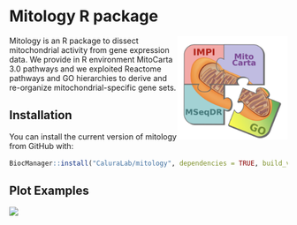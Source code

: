 Mitology R package
================

<!-- README.md is generated from README.Rmd. Please edit that file -->

<img src=./vignettes/figures/puzzle_mitology.png width="200" align="right" />

Mitology is an R package to dissect mitochondrial activity from gene
expression data. We provide in R environment MitoCarta 3.0 pathways and
we exploited Reactome pathways and GO hierarchies to derive and
re-organize mitochondrial-specific gene sets.

## Installation

You can install the current version of mitology from GitHub with:

``` r
BiocManager::install("CaluraLab/mitology", dependencies = TRUE, build_vignettes = TRUE)
```

## Plot Examples

<img src=./vignettes/figures/4dendrogram_mitology.png />
